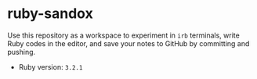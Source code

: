 # ruby-sandox

Use this repository as a workspace to experiment in `irb` terminals, write Ruby codes in the editor, and save your notes to GitHub by committing and pushing.

- Ruby version: `3.2.1`
